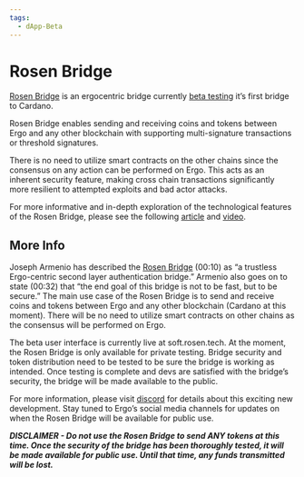 ```yaml
---
tags:
  - dApp-Beta
---
```


# Rosen Bridge

[Rosen Bridge](https://github.com/orgs/rosen-bridge/) is an ergocentric bridge currently [beta testing](https://soft.rosen.tech) it’s first bridge to Cardano. 

Rosen Bridge enables sending and receiving coins and tokens between Ergo and any other blockchain with supporting multi-signature transactions or threshold signatures.

There is no need to utilize smart contracts on the other chains since the consensus on any action can be performed on Ergo. This acts as an inherent security feature, making cross chain transactions significantly more resilient to attempted exploits and bad actor attacks.

For more informative and in-depth exploration of the technological features of the Rosen Bridge, please see the following [article](https://ergoplatform.org/en/news/Ergo-Launches-Rosen-Bridge-to-Cardano/) and [video](https://www.youtube.com/watch?v=Xsiy-yPJQ6w&ab_channel=ErgoPlatform).





## More Info

Joseph Armenio has described the [Rosen Bridge](https://www.youtube.com/watch?v=Xsiy-yPJQ6w&ab_channel=ErgoPlatform) (00:10) as “a trustless Ergo-centric second layer authentication bridge.” Armenio also goes on to state (00:32) that “the end goal of this bridge is not to be fast, but to be secure.” The main use case of the Rosen Bridge is to send and receive coins and tokens between Ergo and any other blockchain (Cardano at this moment). There will be no need to utilize smart contracts on other chains as the consensus will be performed on Ergo. 

The beta user interface is currently live at soft.rosen.tech. At the moment, the Rosen Bridge is only available for private testing. Bridge security and token distribution need to be tested to be sure the bridge is working as intended. Once testing is complete and devs are satisfied with the bridge’s security, the bridge will be made available to the public. 

For more information, please visit [discord](https://discord.com/channels/668903786361651200/669989266478202917/1039913375926329414) for details about this exciting new development. Stay tuned to Ergo’s social media channels for updates on when the Rosen Bridge will be available for public use.

**_DISCLAIMER - Do not use the Rosen Bridge to send ANY tokens at this time. Once the security of the bridge has been thoroughly tested, it will be made available for public use. Until that time, any funds transmitted will be lost._**
